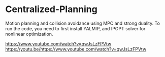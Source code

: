 # Centralized-Planning
Motion planning and collision avoidance using MPC and strong duality. 
To run the code, you need to first install YALMIP, and IPOPT solver for nonlinear optimization. 

https://www.youtube.com/watch?v=qwJsLzFPVtw
https://youtu.be/https://www.youtube.com/watch?v=qwJsLzFPVtw
